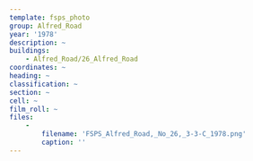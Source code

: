```yaml
---
template: fsps_photo
group: Alfred_Road
year: '1978'
description: ~
buildings:
    - Alfred_Road/26_Alfred_Road
coordinates: ~
heading: ~
classification: ~
section: ~
cell: ~
film_roll: ~
files:
    -
        filename: 'FSPS_Alfred_Road,_No_26,_3-3-C_1978.png'
        caption: ''
---
```


